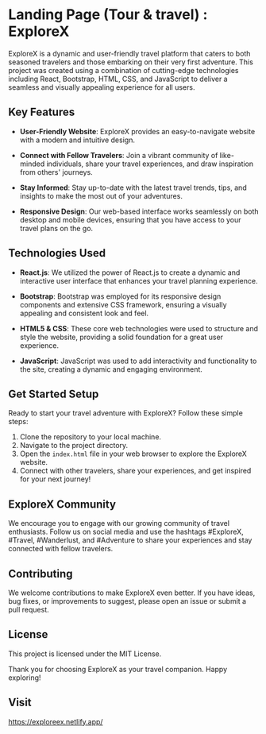 # Landing Page (Tour & travel) : ExploreX

ExploreX is a dynamic and user-friendly travel platform that caters to both seasoned travelers and those embarking on their very first adventure. This project was created using a combination of cutting-edge technologies including React, Bootstrap, HTML, CSS, and JavaScript to deliver a seamless and visually appealing experience for all users.

## Key Features

- **User-Friendly Website**: ExploreX provides an easy-to-navigate website with a modern and intuitive design.

- **Connect with Fellow Travelers**: Join a vibrant community of like-minded individuals, share your travel experiences, and draw inspiration from others' journeys.

- **Stay Informed**: Stay up-to-date with the latest travel trends, tips, and insights to make the most out of your adventures.

- **Responsive Design**: Our web-based interface works seamlessly on both desktop and mobile devices, ensuring that you have access to your travel plans on the go.

## Technologies Used

- **React.js**: We utilized the power of React.js to create a dynamic and interactive user interface that enhances your travel planning experience.

- **Bootstrap**: Bootstrap was employed for its responsive design components and extensive CSS framework, ensuring a visually appealing and consistent look and feel.

- **HTML5 & CSS**: These core web technologies were used to structure and style the website, providing a solid foundation for a great user experience.

- **JavaScript**: JavaScript was used to add interactivity and functionality to the site, creating a dynamic and engaging environment.

## Get Started Setup

Ready to start your travel adventure with ExploreX? Follow these simple steps:

1. Clone the repository to your local machine.
2. Navigate to the project directory.
3. Open the `index.html` file in your web browser to explore the ExploreX website.
4. Connect with other travelers, share your experiences, and get inspired for your next journey!

## ExploreX Community

We encourage you to engage with our growing community of travel enthusiasts. Follow us on social media and use the hashtags #ExploreX, #Travel, #Wanderlust, and #Adventure to share your experiences and stay connected with fellow travelers.

## Contributing

We welcome contributions to make ExploreX even better. If you have ideas, bug fixes, or improvements to suggest, please open an issue or submit a pull request.

## License

This project is licensed under the MIT License.

Thank you for choosing ExploreX as your travel companion. Happy exploring!

## Visit
https://exploreex.netlify.app/